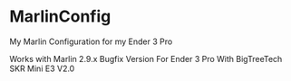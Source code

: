 # MarlinConfig
My Marlin Configuration for my Ender 3 Pro

Works with Marlin 2.9.x Bugfix Version
For Ender 3 Pro
With BigTreeTech SKR Mini E3 V2.0
